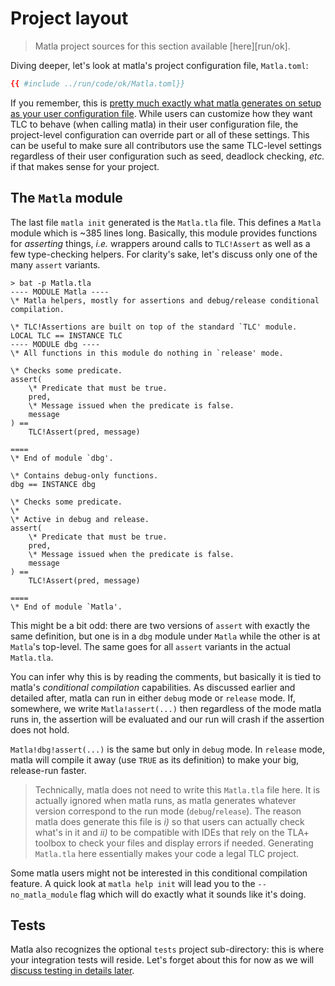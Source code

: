 # Project layout

> Matla project sources for this section available [here][run/ok].

Diving deeper, let's look at matla's project configuration file, `Matla.toml`:

```toml
{{ #include ../run/code/ok/Matla.toml}}
```

If you remember, this is [pretty much exactly what matla generates on setup as your user
configuration file](../setup/setup.md#homeconfigmatla). While users can customize how they want TLC
to behave (when calling matla) in their user configuration file, the project-level configuration
can override part or all of these settings. This can be useful to make sure all contributors use
the same TLC-level settings regardless of their user configuration such as seed, deadlock checking,
*etc.* if that makes sense for your project.


## The `Matla` module

The last file `matla init` generated is the `Matla.tla` file. This defines a `Matla` module which is
~385 lines long. Basically, this module provides functions for *asserting* things, *i.e.* wrappers
around calls to `TLC!Assert` as well as a few type-checking helpers. For clarity's sake, let's
discuss only one of the many `assert` variants.

```text
> bat -p Matla.tla
---- MODULE Matla ----
\* Matla helpers, mostly for assertions and debug/release conditional compilation.

\* TLC!Assertions are built on top of the standard `TLC' module.
LOCAL TLC == INSTANCE TLC
---- MODULE dbg ----
\* All functions in this module do nothing in `release' mode.

\* Checks some predicate.
assert(
    \* Predicate that must be true.
    pred,
    \* Message issued when the predicate is false.
    message
) ==
    TLC!Assert(pred, message)

====
\* End of module `dbg'.

\* Contains debug-only functions.
dbg == INSTANCE dbg

\* Checks some predicate.
\*
\* Active in debug and release.
assert(
    \* Predicate that must be true.
    pred,
    \* Message issued when the predicate is false.
    message
) ==
    TLC!Assert(pred, message)

====
\* End of module `Matla'.
```

This might be a bit odd: there are two versions of `assert` with exactly the same definition, but
one is in a `dbg` module under `Matla` while the other is at `Matla`'s top-level. The same goes for
all `assert` variants in the actual `Matla.tla`.

You can infer why this is by reading the comments, but basically it is tied to matla's *conditional
compilation* capabilities. As discussed earlier and detailed after, matla can run in either `debug`
mode or `release` mode. If, somewhere, we write `Matla!assert(...)` then regardless of the mode
matla runs in, the assertion will be evaluated and our run will crash if the assertion does not
hold.

`Matla!dbg!assert(...)` is the same but only in `debug` mode. In `release` mode, matla will compile
it away (use `TRUE` as its definition) to make your big, release-run faster.

> Technically, matla does not need to write this `Matla.tla` file here. It is actually ignored when
> matla runs, as matla generates whatever version correspond to the run mode (`debug`/`release`).
> The reason matla does generate this file is *i)* so that users can actually check what's in it
> and *ii)* to be compatible with IDEs that rely on the TLA+ toolbox to check your files and
> display errors if needed. Generating `Matla.tla` here essentially makes your code a legal TLC
> project.

Some matla users might not be interested in this conditional compilation feature. A quick look at
`matla help init` will lead you to the `--no_matla_module` flag which will do exactly what it
sounds like it's doing.


## Tests

Matla also recognizes the optional `tests` project sub-directory: this is where your integration
tests will reside. Let's forget about this for now as we will [discuss testing in details
later](../testing).
